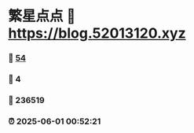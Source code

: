 # 繁星点点 :link: https://blog.52013120.xyz 
### :page_facing_up: [54](https://blog.52013120.xyz/tag.html) 
### :speech_balloon: 4 
### :hibiscus: 236519 
### :alarm_clock: 2025-06-01 00:52:21 
